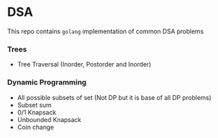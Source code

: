 # DSA

This repo contains `golang` implementation of common DSA problems

### Trees
- Tree Traversal (Inorder, Postorder and Inorder)

### Dynamic Programming
- All possible subsets of set (Not DP but it is base of all DP problems)
- Subset sum
- 0/1 Knapsack
- Unbounded Knapsack
- Coin change
